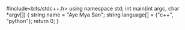 #include<bits/stdc++.h>
using namespace std;
int main(int argc, char *argv[])
{
    string name = "Aye Mya San";
    string language[] = {"c++", "python"};
    return 0;
}

